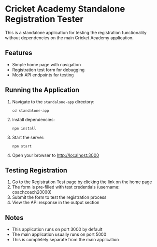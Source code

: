 # Cricket Academy Standalone Registration Tester

This is a standalone application for testing the registration functionality without dependencies on the main Cricket Academy application.

## Features

- Simple home page with navigation
- Registration test form for debugging
- Mock API endpoints for testing

## Running the Application

1. Navigate to the `standalone-app` directory:
   ```
   cd standalone-app
   ```

2. Install dependencies:
   ```
   npm install
   ```

3. Start the server:
   ```
   npm start
   ```

4. Open your browser to [http://localhost:3000](http://localhost:3000)

## Testing Registration

1. Go to the Registration Test page by clicking the link on the home page
2. The form is pre-filled with test credentials (username: coachcoach20000)
3. Submit the form to test the registration process
4. View the API response in the output section

## Notes

- This application runs on port 3000 by default
- The main application usually runs on port 5000
- This is completely separate from the main application